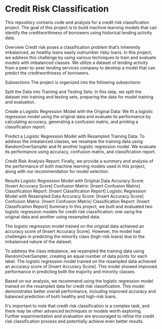 # Credit Risk Classification
This repository contains code and analysis for a credit risk classification project. The goal of this project is to build machine learning models that can identify the creditworthiness of borrowers using historical lending activity data.

Overview
Credit risk poses a classification problem that’s inherently imbalanced, as healthy loans easily outnumber risky loans. In this project, we address this challenge by using various techniques to train and evaluate models with imbalanced classes. We utilize a dataset of lending activity from a peer-to-peer lending services company to develop a model that can predict the creditworthiness of borrowers.

Subsections
The project is organized into the following subsections:

Split the Data into Training and Testing Sets: In this step, we split the dataset into training and testing sets, preparing the data for model training and evaluation.

Create a Logistic Regression Model with the Original Data: We fit a logistic regression model using the original data and evaluate its performance by calculating accuracy, generating a confusion matrix, and printing a classification report.

Predict a Logistic Regression Model with Resampled Training Data: To address the imbalanced classes, we resample the training data using RandomOverSampler and fit another logistic regression model. We evaluate its performance using accuracy, confusion matrix, and classification report.

Credit Risk Analysis Report: Finally, we provide a summary and analysis of the performance of both machine learning models used in this project, along with our recommendation for model selection.

Results
Logistic Regression Model with Original Data
Accuracy Score: [Insert Accuracy Score]
Confusion Matrix: [Insert Confusion Matrix]
Classification Report: [Insert Classification Report]
Logistic Regression Model with Resampled Data
Accuracy Score: [Insert Accuracy Score]
Confusion Matrix: [Insert Confusion Matrix]
Classification Report: [Insert Classification Report]
Summary
In this project, we built and evaluated two logistic regression models for credit risk classification: one using the original data and another using resampled data.

The logistic regression model trained on the original data achieved an accuracy score of [Insert Accuracy Score]. However, the model had challenges in predicting the minority class (high-risk loans) due to the imbalanced nature of the dataset.

To address the class imbalance, we resampled the training data using RandomOverSampler, creating an equal number of data points for each label. The logistic regression model trained on the resampled data achieved an accuracy score of [Insert Accuracy Score]. This model showed improved performance in predicting both the majority and minority classes.

Based on our analysis, we recommend using the logistic regression model trained on the resampled data for credit risk classification. This model demonstrates better overall performance, including improved accuracy and balanced prediction of both healthy and high-risk loans.

It's important to note that credit risk classification is a complex task, and there may be other advanced techniques or models worth exploring. Further experimentation and evaluation are encouraged to refine the credit risk classification process and potentially achieve even better results.
